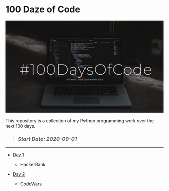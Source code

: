 # 100 Daze of Code

![logo](https://github.com/seraph76/100-Daze-of-Code/blob/master/_resources/screenshot.jpg) 

This repository is a collection of my Python programming work over the next 100 days.

> ### *_Start Date: 2020-09-01_*
---
* [Day 1](https://github.com/seraph76/100-Daze-of-Code/blob/master/Day-01/Day-01.md) 
    * HackerRank 
    
* [Day 2](https://github.com/seraph76/100-Daze-of-Code/blob/master/Day-02/Day-02.md)
    * CodeWars